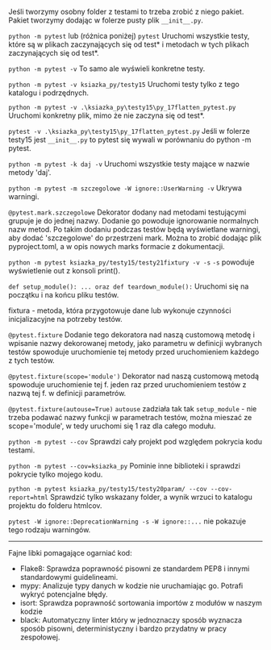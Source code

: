 Jeśli tworzymy osobny folder z testami to trzeba zrobić z niego pakiet.
Pakiet tworzymy dodając w folerze pusty plik `__init__.py`.

`python -m pytest` lub (różnica poniżej) `pytest`
Uruchomi wszystkie testy, które są w plikach zaczynających się od test*
i metodach w tych plikach zaczynających się od test*.

`python -m pytest -v`
To samo ale wyświeli konkretne testy.

`python -m pytest -v ksiazka_py/testy15`
Uruchomi testy tylko z tego katalogu i podrzędnych.

`python -m pytest -v .\ksiazka_py\testy15\py_17flatten_pytest.py`
Uruchomi konkretny plik, mimo że nie zaczyna się od test*.

`pytest -v .\ksiazka_py\testy15\py_17flatten_pytest.py` 
Jeśli w folerze testy15 jest `__init__.py`
to pytest się wywali w porównaniu do python -m pytest.

`python -m pytest -k daj -v`
Uruchomi wszystkie testy mające w nazwie metody 'daj'.

`python -m pytest -m szczegolowe -W ignore::UserWarning -v`
Ukrywa warningi.

`@pytest.mark.szczegolowe`
Dekorator dodany nad metodami testującymi grupuje je do jednej nazwy.
Dodanie go powoduje ignorowanie normalnych nazw metod.
Po takim dodaniu podczas testów będą wyświetlane warningi, aby dodać 'szczegolowe' do przestrzeni mark.
Można to zrobić dodając plik pyproject.toml, a w opis nowych marks formacie z dokumentacji.

`python -m pytest ksiazka_py/testy15/testy21fixtury -v -s`
`-s` powoduje wyświetlenie out z konsoli print().

`def setup_module(): ... oraz def teardown_module():`
Uruchomi się na początku i na końcu pliku testów.

fixtura - metoda, która przygotowuje dane lub wykonuje czynności inicjalizacyjne na potrzeby testów.

`@pytest.fixture`
Dodanie tego dekoratora nad naszą customową metodę i wpisanie nazwy dekorowanej metody,
jako parametru w definicji wybranych testów spowoduje uruchomienie tej metody przed uruchomieniem każdego z tych testów.

`@pytest.fixture(scope='module')`
Dekorator nad naszą customową metodą spowoduje uruchomienie tej f.
jeden raz przed uruchomieniem testów z nazwą tej f. w definicji parametrów.

`@pytest.fixture(autouse=True)`
`autouse` zadziała tak tak `setup_module` - nie trzeba podawać nazwy funkcji w parametrach testów,
można mieszać ze scope='module', w tedy uruchomi się 1 raz dla całego modułu.

`python -m pytest --cov`
Sprawdzi cały projekt pod względem pokrycia kodu testami.

`python -m pytest --cov=ksiazka_py`
Pominie inne biblioteki i sprawdzi pokrycie tylko mojego kodu.

`python -m pytest ksiazka_py/testy15/testy20param/ --cov --cov-report=html`
Sprawdzić tylko wskazany folder, a wynik wrzuci to katalogu projektu do folderu htmlcov.

`pytest -W ignore::DeprecationWarning -s`
`-W ignore::...` nie pokazuje tego rodzaju warningów.

------------------
Fajne libki pomagające ogarniać kod:
- Flake8: Sprawdza poprawność pisowni ze standardem PEP8 i innymi standardowymi guidelineami.
- mypy: Analizuje typy danych w kodzie nie uruchamiając go. Potrafi wykryć potencjalne błędy.
- isort: Sprawdza poprawność sortowania importów z modułów w naszym kodzie
- black: Automatyczny linter który w jednoznaczy sposób wyznacza sposób pisowni, deterministyczny i bardzo przydatny w pracy zespołowej.
